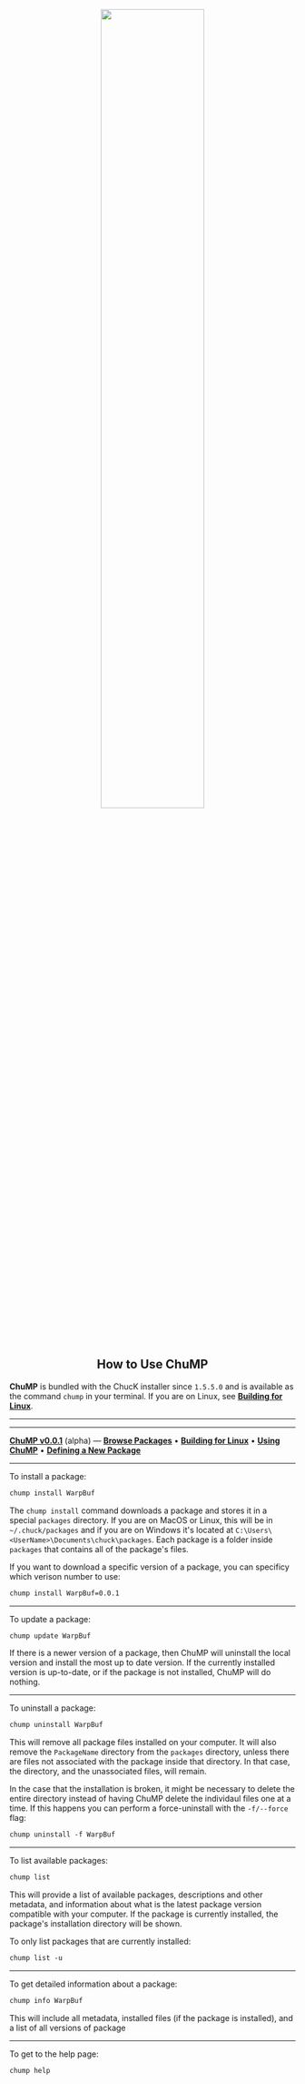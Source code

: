 <div align="center">

<img src="../images/logo.png" width="60%"></img>

<h2>How to Use ChuMP</h2>

</div> <!-- end center -->

<p align="justify">

**ChuMP** is bundled with the ChucK installer since `1.5.5.0` and is available as the command `chump` in your terminal. If you are on Linux, see [**Building for Linux**](../building_for_linux).

---

---

[**ChuMP v0.0.1**](./index.html) (alpha) — [**Browse Packages**](../release/chump/)
• [**Building for Linux**](./linux-build.html)
• [**Using ChuMP**](./usage.html)
• [**Defining a New Package**](./walkthru.html)

---

To install a package:

```txt
chump install WarpBuf
```

The `chump install` command downloads a package and stores it in a special `packages` directory. If you are on MacOS or Linux, this will be in `~/.chuck/packages` and if you are on Windows it's located at `C:\Users\<UserName>\Documents\chuck\packages`. Each package is a folder inside `packages` that contains all of the package's files.

If you want to download a specific version of a package, you can specificy which verison number to use:

```txt
chump install WarpBuf=0.0.1
```

---

To update a package:

```txt
chump update WarpBuf
```

If there is a newer version of a package, then ChuMP will uninstall the local version and install the most up to date version. If the currently installed version is up-to-date, or if the package is not installed, ChuMP will do nothing.

---

To uninstall a package:

```txt
chump uninstall WarpBuf
```

This will remove all package files installed on your computer. It will also remove the `PackageName` directory from the `packages` directory, unless there are files not associated with the package inside that directory. In that case, the directory, and the unassociated files, will remain.

In the case that the installation is broken, it might be necessary to delete the entire directory instead of having ChuMP delete the individaul files one at a time. If this happens you can perform a force-uninstall with the `-f/--force` flag:

```txt
chump uninstall -f WarpBuf
```

---

To list available packages:
```txt
chump list
```

This will provide a list of available packages, descriptions and other metadata, and information about what is the latest package version compatible with your computer. If the package is currently installed, the package's installation directory will be shown.

To only list packages that are currently installed:

```txt
chump list -u
```

---

To get detailed information about a package:

```txt
chump info WarpBuf
```

This will include all metadata, installed files (if the package is installed), and a list of all versions of package

---

To get to the help page:

```txt
chump help
```
